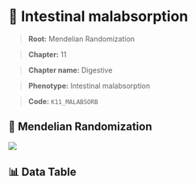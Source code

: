 # 🧪 Intestinal malabsorption

> **Root:** Mendelian Randomization

> **Chapter:** 11  

> **Chapter name:** Digestive

> **Phenotype:** Intestinal malabsorption  

> **Code:** `K11_MALABSORB`

## 🧬 Mendelian Randomization  

<img src="/MR/Figures/Forward/K11_MALABSORB.png"/>

## 📊 Data Table

<CsvTableMRF src="/MR_Data/Forward/K11_MALABSORB.csv"/>
